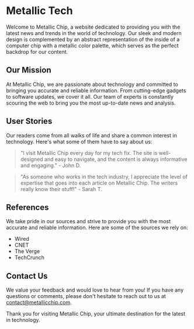 <!--font:Montserrat-->

# Metallic Tech

Welcome to Metallic Chip, a website dedicated to providing you with the latest news and trends in the world of technology. Our sleek and modern design is complemented by an abstract representation of the inside of a computer chip with a metallic color palette, which serves as the perfect backdrop for our content.

## Our Mission

At Metallic Chip, we are passionate about technology and committed to bringing you accurate and reliable information. From cutting-edge gadgets to software updates, we cover it all. Our team of experts is constantly scouring the web to bring you the most up-to-date news and analysis.

## User Stories

Our readers come from all walks of life and share a common interest in technology. Here's what some of them have to say about us:

> "I visit Metallic Chip every day for my tech fix. The site is well-designed and easy to navigate, and the content is always informative and engaging." - John D.

> "As someone who works in the tech industry, I appreciate the level of expertise that goes into each article on Metallic Chip. The writers really know their stuff!" - Sarah T.

## References

We take pride in our sources and strive to provide you with the most accurate and reliable information. Here are some of the sources we rely on:

- Wired
- CNET
- The Verge
- TechCrunch

## Contact Us

We value your feedback and would love to hear from you! If you have any questions or comments, please don't hesitate to reach out to us at [contact@metallicchip.com](mailto:contact@metallicchip.com).

Thank you for visiting Metallic Chip, your ultimate destination for the latest in technology.

<!--

Write me content for website with wallpaper which alt text is:

"An abstract representation of the inside of a computer chip with a metallic color palette"

The name/title of the page should not be 1:1 copy of the alt text but rather a real content of the website which is using this wallpaper.

- Use markdown format 
- Start with heading
- Heading should be short and concise
- The content should look like a real website 
- The website should not be about the wallpaper, wallpaper is just a related background
- Heading should be contain work "wallpaper" or "background"
- Include real sections like references, contact, user stories, etc. use things relevant to the page purpose.
- Feel free to use structure like headings, bullets, numbering, blockquotes, paragraphs, horizontal lines, etc.
- You can use formatting like bold or _italic_
- You can include UTF-8 emojis
- Links should be only #hash anchors (and you can refer to the document itself)
- Do not include images


---


# Metallic Chip: A Futuristic Wallpaper for Tech Enthusiasts

Welcome to Metallic Chip, a website dedicated to all things tech! Our sleek and modern design is complemented by an abstract representation of the inside of a computer chip with a metallic color palette, which serves as the perfect background for our content.

## Our Mission

At Metallic Chip, we strive to bring you the latest news and trends in the world of technology. From cutting-edge gadgets to software updates, we cover it all. Our team of experts is passionate about technology and is committed to providing you with accurate and reliable information.

## User Stories

Our website is designed with the user in mind. Here are some stories from our satisfied readers:

> "I love visiting Metallic Chip for my daily dose of tech news. The wallpaper is a great touch and really sets the tone for the site." - John D.

> "As a tech enthusiast, I appreciate the attention to detail on Metallic Chip. The metallic chip wallpaper is a subtle nod to the inner workings of technology." - Sarah T.

## References

We take pride in our sources and strive to provide you with the most up-to-date and accurate information. Here are some of our references:

- Wired
- CNET
- The Verge
- TechCrunch

## Contact Us

If you have any questions or feedback, we'd love to hear from you! Please feel free to reach out to us at [contact@metallicchip.com](mailto:contact@metallicchip.com).

Thank you for visiting Metallic Chip, your go-to source for all things tech!


---


Heading should not include word "wallpaper". The website should not be about the wallpaper itself, wallpaper is just a related background, rewrite whole content.


---


# Metallic Chip: Your Ultimate Destination for the Latest in Technology

Welcome to Metallic Chip, a website dedicated to providing you with the latest news and trends in the world of technology. Our sleek and modern design is complemented by an abstract representation of the inside of a computer chip with a metallic color palette, which serves as the perfect backdrop for our content.

## Our Mission

At Metallic Chip, we are passionate about technology and committed to bringing you accurate and reliable information. From cutting-edge gadgets to software updates, we cover it all. Our team of experts is constantly scouring the web to bring you the most up-to-date news and analysis.

## User Stories

Our readers come from all walks of life and share a common interest in technology. Here's what some of them have to say about us:

> "I visit Metallic Chip every day for my tech fix. The site is well-designed and easy to navigate, and the content is always informative and engaging." - John D.

> "As someone who works in the tech industry, I appreciate the level of expertise that goes into each article on Metallic Chip. The writers really know their stuff!" - Sarah T.

## References

We take pride in our sources and strive to provide you with the most accurate and reliable information. Here are some of the sources we rely on:

- Wired
- CNET
- The Verge
- TechCrunch

## Contact Us

We value your feedback and would love to hear from you! If you have any questions or comments, please don't hesitate to reach out to us at [contact@metallicchip.com](mailto:contact@metallicchip.com).

Thank you for visiting Metallic Chip, your ultimate destination for the latest in technology.

-->
